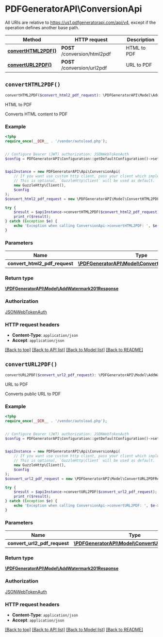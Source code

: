 # PDFGeneratorAPI\ConversionApi

All URIs are relative to https://us1.pdfgeneratorapi.com/api/v4, except if the operation defines another base path.

| Method | HTTP request | Description |
| ------------- | ------------- | ------------- |
| [**convertHTML2PDF()**](ConversionApi.md#convertHTML2PDF) | **POST** /conversion/html2pdf | HTML to PDF |
| [**convertURL2PDF()**](ConversionApi.md#convertURL2PDF) | **POST** /conversion/url2pdf | URL to PDF |


## `convertHTML2PDF()`

```php
convertHTML2PDF($convert_html2_pdf_request): \PDFGeneratorAPI\Model\AddWatermark201Response
```

HTML to PDF

Converts HTML content to PDF

### Example

```php
<?php
require_once(__DIR__ . '/vendor/autoload.php');


// Configure Bearer (JWT) authorization: JSONWebTokenAuth
$config = PDFGeneratorAPI\Configuration::getDefaultConfiguration()->setAccessToken('YOUR_ACCESS_TOKEN');


$apiInstance = new PDFGeneratorAPI\Api\ConversionApi(
    // If you want use custom http client, pass your client which implements `GuzzleHttp\ClientInterface`.
    // This is optional, `GuzzleHttp\Client` will be used as default.
    new GuzzleHttp\Client(),
    $config
);
$convert_html2_pdf_request = new \PDFGeneratorAPI\Model\ConvertHTML2PDFRequest(); // \PDFGeneratorAPI\Model\ConvertHTML2PDFRequest

try {
    $result = $apiInstance->convertHTML2PDF($convert_html2_pdf_request);
    print_r($result);
} catch (Exception $e) {
    echo 'Exception when calling ConversionApi->convertHTML2PDF: ', $e->getMessage(), PHP_EOL;
}
```

### Parameters

| Name | Type | Description  | Notes |
| ------------- | ------------- | ------------- | ------------- |
| **convert_html2_pdf_request** | [**\PDFGeneratorAPI\Model\ConvertHTML2PDFRequest**](../Model/ConvertHTML2PDFRequest.md)|  | |

### Return type

[**\PDFGeneratorAPI\Model\AddWatermark201Response**](../Model/AddWatermark201Response.md)

### Authorization

[JSONWebTokenAuth](../../README.md#JSONWebTokenAuth)

### HTTP request headers

- **Content-Type**: `application/json`
- **Accept**: `application/json`

[[Back to top]](#) [[Back to API list]](../../README.md#endpoints)
[[Back to Model list]](../../README.md#models)
[[Back to README]](../../README.md)

## `convertURL2PDF()`

```php
convertURL2PDF($convert_url2_pdf_request): \PDFGeneratorAPI\Model\AddWatermark201Response
```

URL to PDF

Converts public URL to PDF

### Example

```php
<?php
require_once(__DIR__ . '/vendor/autoload.php');


// Configure Bearer (JWT) authorization: JSONWebTokenAuth
$config = PDFGeneratorAPI\Configuration::getDefaultConfiguration()->setAccessToken('YOUR_ACCESS_TOKEN');


$apiInstance = new PDFGeneratorAPI\Api\ConversionApi(
    // If you want use custom http client, pass your client which implements `GuzzleHttp\ClientInterface`.
    // This is optional, `GuzzleHttp\Client` will be used as default.
    new GuzzleHttp\Client(),
    $config
);
$convert_url2_pdf_request = new \PDFGeneratorAPI\Model\ConvertURL2PDFRequest(); // \PDFGeneratorAPI\Model\ConvertURL2PDFRequest

try {
    $result = $apiInstance->convertURL2PDF($convert_url2_pdf_request);
    print_r($result);
} catch (Exception $e) {
    echo 'Exception when calling ConversionApi->convertURL2PDF: ', $e->getMessage(), PHP_EOL;
}
```

### Parameters

| Name | Type | Description  | Notes |
| ------------- | ------------- | ------------- | ------------- |
| **convert_url2_pdf_request** | [**\PDFGeneratorAPI\Model\ConvertURL2PDFRequest**](../Model/ConvertURL2PDFRequest.md)|  | |

### Return type

[**\PDFGeneratorAPI\Model\AddWatermark201Response**](../Model/AddWatermark201Response.md)

### Authorization

[JSONWebTokenAuth](../../README.md#JSONWebTokenAuth)

### HTTP request headers

- **Content-Type**: `application/json`
- **Accept**: `application/json`

[[Back to top]](#) [[Back to API list]](../../README.md#endpoints)
[[Back to Model list]](../../README.md#models)
[[Back to README]](../../README.md)
